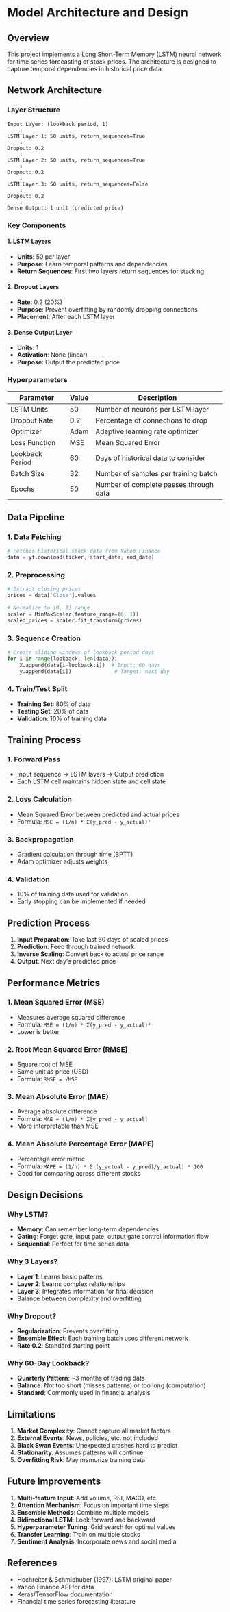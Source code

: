 # Model Architecture and Design

## Overview

This project implements a Long Short-Term Memory (LSTM) neural network for time series forecasting of stock prices. The architecture is designed to capture temporal dependencies in historical price data.

## Network Architecture

### Layer Structure

```
Input Layer: (lookback_period, 1)
    ↓
LSTM Layer 1: 50 units, return_sequences=True
    ↓
Dropout: 0.2
    ↓
LSTM Layer 2: 50 units, return_sequences=True
    ↓
Dropout: 0.2
    ↓
LSTM Layer 3: 50 units, return_sequences=False
    ↓
Dropout: 0.2
    ↓
Dense Output: 1 unit (predicted price)
```

### Key Components

#### 1. LSTM Layers
- **Units**: 50 per layer
- **Purpose**: Learn temporal patterns and dependencies
- **Return Sequences**: First two layers return sequences for stacking

#### 2. Dropout Layers
- **Rate**: 0.2 (20%)
- **Purpose**: Prevent overfitting by randomly dropping connections
- **Placement**: After each LSTM layer

#### 3. Dense Output Layer
- **Units**: 1
- **Activation**: None (linear)
- **Purpose**: Output the predicted price

### Hyperparameters

| Parameter | Value | Description |
|-----------|-------|-------------|
| LSTM Units | 50 | Number of neurons per LSTM layer |
| Dropout Rate | 0.2 | Percentage of connections to drop |
| Optimizer | Adam | Adaptive learning rate optimizer |
| Loss Function | MSE | Mean Squared Error |
| Lookback Period | 60 | Days of historical data to consider |
| Batch Size | 32 | Number of samples per training batch |
| Epochs | 50 | Number of complete passes through data |

## Data Pipeline

### 1. Data Fetching
```python
# Fetches historical stock data from Yahoo Finance
data = yf.download(ticker, start_date, end_date)
```

### 2. Preprocessing
```python
# Extract closing prices
prices = data['Close'].values

# Normalize to [0, 1] range
scaler = MinMaxScaler(feature_range=(0, 1))
scaled_prices = scaler.fit_transform(prices)
```

### 3. Sequence Creation
```python
# Create sliding windows of lookback_period days
for i in range(lookback, len(data)):
    X.append(data[i-lookback:i])  # Input: 60 days
    y.append(data[i])              # Target: next day
```

### 4. Train/Test Split
- **Training Set**: 80% of data
- **Testing Set**: 20% of data
- **Validation**: 10% of training data

## Training Process

### 1. Forward Pass
- Input sequence → LSTM layers → Output prediction
- Each LSTM cell maintains hidden state and cell state

### 2. Loss Calculation
- Mean Squared Error between predicted and actual prices
- Formula: `MSE = (1/n) * Σ(y_pred - y_actual)²`

### 3. Backpropagation
- Gradient calculation through time (BPTT)
- Adam optimizer adjusts weights

### 4. Validation
- 10% of training data used for validation
- Early stopping can be implemented if needed

## Prediction Process

1. **Input Preparation**: Take last 60 days of scaled prices
2. **Prediction**: Feed through trained network
3. **Inverse Scaling**: Convert back to actual price range
4. **Output**: Next day's predicted price

## Performance Metrics

### 1. Mean Squared Error (MSE)
- Measures average squared difference
- Formula: `MSE = (1/n) * Σ(y_pred - y_actual)²`
- Lower is better

### 2. Root Mean Squared Error (RMSE)
- Square root of MSE
- Same unit as price (USD)
- Formula: `RMSE = √MSE`

### 3. Mean Absolute Error (MAE)
- Average absolute difference
- Formula: `MAE = (1/n) * Σ|y_pred - y_actual|`
- More interpretable than MSE

### 4. Mean Absolute Percentage Error (MAPE)
- Percentage error metric
- Formula: `MAPE = (1/n) * Σ|(y_actual - y_pred)/y_actual| * 100`
- Good for comparing across different stocks

## Design Decisions

### Why LSTM?
- **Memory**: Can remember long-term dependencies
- **Gating**: Forget gate, input gate, output gate control information flow
- **Sequential**: Perfect for time series data

### Why 3 Layers?
- **Layer 1**: Learns basic patterns
- **Layer 2**: Learns complex relationships
- **Layer 3**: Integrates information for final decision
- Balance between complexity and overfitting

### Why Dropout?
- **Regularization**: Prevents overfitting
- **Ensemble Effect**: Each training batch uses different network
- **Rate 0.2**: Standard starting point

### Why 60-Day Lookback?
- **Quarterly Pattern**: ~3 months of trading data
- **Balance**: Not too short (misses patterns) or too long (computation)
- **Standard**: Commonly used in financial analysis

## Limitations

1. **Market Complexity**: Cannot capture all market factors
2. **External Events**: News, policies, etc. not included
3. **Black Swan Events**: Unexpected crashes hard to predict
4. **Stationarity**: Assumes patterns will continue
5. **Overfitting Risk**: May memorize training data

## Future Improvements

1. **Multi-feature Input**: Add volume, RSI, MACD, etc.
2. **Attention Mechanism**: Focus on important time steps
3. **Ensemble Methods**: Combine multiple models
4. **Bidirectional LSTM**: Look forward and backward
5. **Hyperparameter Tuning**: Grid search for optimal values
6. **Transfer Learning**: Train on multiple stocks
7. **Sentiment Analysis**: Incorporate news and social media

## References

- Hochreiter & Schmidhuber (1997): LSTM original paper
- Yahoo Finance API for data
- Keras/TensorFlow documentation
- Financial time series forecasting literature
